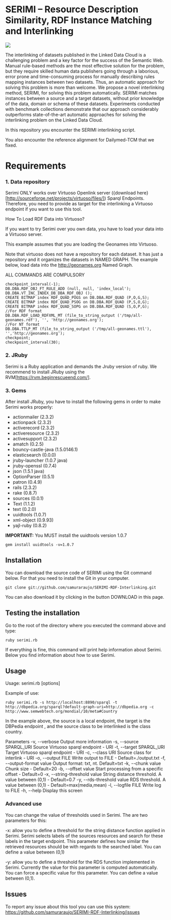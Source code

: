 # SERIMI – Resource Description Similarity, RDF Instance Matching and Interlinking  

![](https://github.com/samuraraujo/SERIMI-RDF-Interlinking/raw/master/image.png)
   
The interlinking of datasets published in the Linked Data Cloud is a 
challenging problem and a key factor for the success of the Semantic Web. 
Manual rule-based methods are the most effective solution for the problem, but 
they require skilled human data publishers going through a laborious, error 
prone and time-consuming process for manually describing rules mapping 
instances between two datasets. Thus, an automatic approach for solving this 
problem is more than welcome. We propose a novel interlinking 
method, SERIMI, for solving this problem automatically. SERIMI matches 
instances between a source and a target datasets, without prior knowledge of the 
data, domain or schema of these datasets. Experiments conducted with 
benchmark collections demonstrate that our approach considerably outperforms 
state-of-the-art automatic approaches for solving the interlinking problem on 
the Linked Data Cloud. 

In this repository you encounter the SERIMI interlinking script. 

You also encounter the reference alignment for Dailymed-TCM that we fixed.

# Requirements 

### 1. Data repository 
Serimi ONLY works over Virtuoso Openlink server ({download here}[http://sourceforge.net/projects/virtuoso/files/]) Sparql Endpoints. Therefore, you need to provide as target for the interlinking a Virtuoso endpoint if you want to use this tool.

How To Load RDF Data into Virtuoso?

If you want to try Serimi over you own data, you have to load your data into a Virtuoso server.

This example assumes that you are loading the Geonames into Virtuoso.  

Note that virtuoso does not have a repository for each dataset. It has just a repository and it organizes the datasets in NAMED GRAPH. The example below, load data into the http://geonames.org Named Graph.

ALL COMMANDS ARE COMPULSORY 

	checkpoint_interval(-1);
	DB.DBA.RDF_OBJ_FT_RULE_ADD (null, null, 'index_local');
	DB.DBA.VT_INC_INDEX_DB_DBA_RDF_OBJ ();	
	CREATE BITMAP index RDF_QUAD_POGS on DB.DBA.RDF_QUAD (P,O,G,S);
	CREATE BITMAP index RDF_QUAD_PSOG on DB.DBA.RDF_QUAD (P,S,O,G);
	CREATE BITMAP index RDF_QUAD_SOPG on DB.DBA.RDF_QUAD (S,O,P,G);	
	//For RDF format
	DB.DBA.RDF_LOAD_RDFXML_MT (file_to_string_output ('/tmp/all-geonames.rdf'), '', 'http://geonames.org');	
	//For NT format
	DB.DBA.TTLP_MT (file_to_string_output ('/tmp/all-geonames.ttl'), '','http://geonames.org');
	checkpoint;
	checkpoint_interval(30);

### 2. JRuby

Serimi is a Ruby application and demands the Jruby version of ruby. We recommend to install JRuby using the RVM[https://rvm.beginrescueend.com/].

### 3. Gems

After install JRuby, you have to install the following gems in order to make Serimi works properly:

* actionmailer (2.3.2)
* actionpack (2.3.2)
* activerecord (2.3.2)
* activeresource (2.3.2)
* activesupport (2.3.2)
* amatch (0.2.5)
* bouncy-castle-java (1.5.0146.1)
* elasticsearch (0.0.0)
* jruby-launcher (1.0.7 java)
* jruby-openssl (0.7.4)
* json (1.5.1 java)
* OptionParser (0.5.1)
* patron (0.4.9)
* rails (2.3.2)
* rake (0.8.7)
* sources (0.0.1)
* Text (1.1.2)
* text (0.2.0)
* uuidtools (1.0.7)
* xml-object (0.9.93)
* yajl-ruby (0.8.2)

<b>IMPORTANT:</b>
You MUST install the uuidtools version 1.0.7

	gem install uuidtools -v=1.0.7

## Installation

You can download the source code of SERIMI using the Git command below. For that you need to install the Git in your computer.

	git clone git://github.com/samuraraujo/SERIMI-RDF-Interlinking.git
 
You can also download it by clicking in the button DOWNLOAD in this page.

## Testing the installation

Go to the root of the directory where you executed the command above and type:

	ruby serimi.rb

If everything is fine, this command will print help information about Serimi. Below you find information about how to use Serimi.
 
## Usage

Usage: serimi.rb [options] 

Example of use: 

	ruby serimi.rb -s http://localhost:8890/sparql -t http://dbpedia.org/sparql?default-graph-uri=http://dbpedia.org -c http://www.semwebtech.org/mondial/10/meta#Country 

In the example above, the source is a local endpoint, the target is the DBPedia endpoint , and the source class to be interlinked is the class country.

Parameters
	-v, --verbose                    Output more information
	-s, --source SPARQL_URI          Source Virtuoso sparql endpoint - URI
	-t, --target SPARQL_URI          Target Virtuoso sparql endpoint - URI
	-c, --class URI                  Source class for interlink - URI
	-o, --output FILE                Write output to FILE - Default=./output.txt
	-f, --output-format value        Output format: txt, nt. Default=txt
	-k, --chunk value                Chunk size - Default=20
	-b, --offset value               Start processing from a specific offset - Default=0
	-x, --string-threshold value     String distance threshold. A value between (0,1) - Default=0.7
	-y, --rds-threshold value        RDS threshold. A value between (0,1) - Default=max(media,mean)
	-l, --logfile FILE               Write log to FILE
	-h, --help                       Display this screen

### Advanced use

You can change the value of thresholds used in Serimi. The are two parameters for this:

-x: allow you to define a threshold for the string distance function applied in Serimi. Serimi selects labels of the sources resources and search for these labels in the target endpoint. This parameter defines how similar the retrieved resources should be with regards to the searched label. You can define a value between (0,1)

-y: allow you to define a threshold for the RDS function implemented in Serimi. Currently the value for this parameter is computed automatically. You can force a specific value for this parameter. You can define a value between (0,1).

## Issues

To report any issue about this tool you can use this system: https://github.com/samuraraujo/SERIMI-RDF-Interlinking/issues
